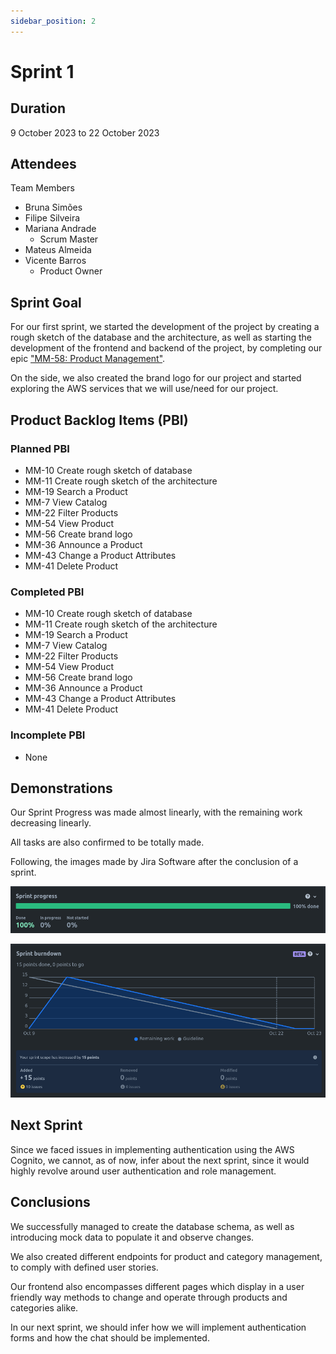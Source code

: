 ```yaml
---
sidebar_position: 2
---
```


# Sprint 1

## Duration
9 October 2023 to 22 October 2023

## Attendees
Team Members

- Bruna Simões
- Filipe Silveira
- Mariana Andrade
  - Scrum Master
- Mateus Almeida
- Vicente Barros
  - Product Owner


## Sprint Goal
For our first sprint, we started the development of the project by creating a rough sketch of the database and the architecture, as well as starting the development of the frontend and backend of the project, by completing our epic ["MM-58: Product Management"](https://es-proj.atlassian.net/browse/MM-58?atlOrigin=eyJpIjoiMjliMDhjOTBlNzEyNDg0Zjg5Nzk0M2Q1ZTdlY2Q3YzAiLCJwIjoiaiJ9).

On the side, we also created the brand logo for our project and started exploring the AWS services that we will use/need for our project.

## Product Backlog Items (PBI)

### Planned PBI
- MM-10 Create rough sketch of database
- MM-11 Create rough sketch of the architecture
- MM-19 Search a Product
- MM-7 View Catalog
- MM-22 Filter Products
- MM-54 View Product
- MM-56 Create brand logo
- MM-36 Announce a Product
- MM-43 Change a Product Attributes
- MM-41 Delete Product

### Completed PBI
- MM-10 Create rough sketch of database
- MM-11 Create rough sketch of the architecture
- MM-19 Search a Product
- MM-7 View Catalog
- MM-22 Filter Products
- MM-54 View Product
- MM-56 Create brand logo
- MM-36 Announce a Product
- MM-43 Change a Product Attributes
- MM-41 Delete Product

### Incomplete PBI
- None

## Demonstrations

Our Sprint Progress was made almost linearly, with the remaining work decreasing linearly.

All tasks are also confirmed to be totally made.

Following, the images made by Jira Software after the conclusion of a sprint.

![Sprint Progress](./../../static/img/sprint1_prog.png)

![Sprint Burndown](./../../static/img/sprint1_burndown.png)

## Next Sprint

Since we faced issues in implementing authentication using the AWS Cognito, we cannot, as of now, infer about the next sprint, since it would highly revolve around user authentication and role management.

## Conclusions

We successfully managed to create the database schema, as well as introducing mock data to populate it and observe changes.

We also created different endpoints for product and category management, to comply with defined user stories.

Our frontend also encompasses different pages which display in a user friendly way methods to change and operate through products and categories alike.

In our next sprint, we should infer how we will implement authentication forms and how the chat should be implemented.